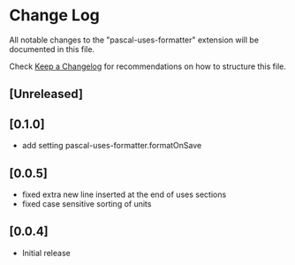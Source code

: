 # Change Log
All notable changes to the "pascal-uses-formatter" extension will be documented in this file.

Check [Keep a Changelog](http://keepachangelog.com/) for recommendations on how to structure this file.

## [Unreleased]

## [0.1.0]
 - add setting pascal-uses-formatter.formatOnSave

## [0.0.5]
 - fixed extra new line inserted at the end of uses sections
 - fixed case sensitive sorting of units

## [0.0.4]
- Initial release